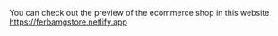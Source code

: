 You can check out the preview of the ecommerce shop in this website https://ferbamgstore.netlify.app
